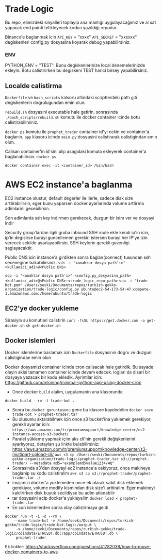 # Trade Logic
Bu repo, elimizdeki sinyalleri toplayıp ana mantığı uygulayacağımız ve al sat yapacak end pointi tetikleyecek
kodun yazıldığı repodur.


Binance'e baglanmak icin `API_KEY` = "xxxx" `API_SECRET` = "xxxxxx" degiskenleri config.py dosyasina 
koyarak debug yapabilirsiniz.

### ENV 
PYTHON_ENV = "TEST". Bunu degiskenlerinize local denemelerinizde ekleyin. Botu calistirirken bu degiskeni TEST harici birsey yapabilirsiniz.

## Localde calistirma
`Dockerfile` ve `bash_scripts` kalsoru altindaki scriptlerdeki path giti degiskenlerin dogrulugundan emin olun.

`rebuild.sh` dosyasini executable hale getirin, sonrasinda `./bash_scripts/rebuild.sh` komutu ile docker container icinde 
botu calistirabilirsiniz.

`docker ps` komutu ile `prophet_trader` container id'yi cekin ve container'a baglanin. `app` klasoru icinde `main.py` 
dosyasini calistirarak calistigindan emin olun.

Calisan container'in id'sini alip asagidaki komuta ekleyerek container'a baglanabilirsin.
`docker ps`
```commandline
docker container exec -it <container_id> /bin/bash
```

# AWS EC2 instance'a baglanma
EC2 instance olustur, default degerler ile ilerle, sadece disk size arttirabilirsin,
eger bunu yaparsen docker ayarlarinda volume arttirma adimlarini gecebilirsin.

Son adimlarda ssh key indirmen gerekecek, duzgun bir isim ver ve dosyayi indir

Security group'lardan ilgili gruba inbound SSH roule ekle kendi ip'in icin, ip'in degisirse burayi guncellemen gerekir,
istersen burayi her IP'ye izin verecek sekilde ayarlayabilirsin, SSH keylerin gerekli guvenligi saglayacaktir.

Public DNS icin instance'a girdikten sonra baglan(connect) tusundan ssh secenegine bakabilirsiniz.
`ssh -i "<anahtar dosya path'i>" <kullanici_adi>@<Public DNS>`

`scp -i "<anahtar dosya path'i>" <config.py_dosyasina_path> <kullanici_adi>@<Public DNS>:<trade_logic_repo_path>`
`scp -i "trade-bot.pem" /Users/sevki/Documents/repos/turkish-gekko-organization/trade-logic/config.py ubuntu@ec2-54-173-54-47.compute-1.amazonaws.com:/home/ubuntu/trade-logic`
## EC2'ye docker yukleme
Sirasiyla su komutlari calistirin
`curl -fsSL https://get.docker.com -o get-docker.sh`
`sh get-docker.sh`

## Docker islemleri

Docker islemlerine baslamak icin `Dockerfile` dosyasinin dogru ve duzgun calistigindan emin olun

Docker dosyamizi container icinde cron calisacak hale getirdik. Bu sayade olayin akisi tamamen container
icinde devam edecek. loglari da disari bir dosyaya yazacak bir kodu ekledik.
Ayrintilar icin: https://github.com/mloning/minimal-python-app-using-docker-cron

- Once docker `build` alalim, uygulamanin ana klasorunde
```
docker build --rm -t trade-bot .
```

- Sonra bu `docker goruntusunu` gene bu klasore kaydedelim
`docker save trade-bot > prophet-trader.tar`
- Bu olusumu aktarabilmek icin once s3 bucket'ina yuklemek gerekiyor, gerekli ayarlar icin:
`https://aws.amazon.com/tr/premiumsupport/knowledge-center/ec2-instance-access-s3-bucket/`
- Paralel yükleme yapmak içim aks cli'nin gerekli değişkenlerini ayarlıyoruz, detayları şu linkte bulabilirsiniz:
https://aws.amazon.com/tr/premiumsupport/knowledge-center/s3-multipart-upload-cli/
`aws s3 cp /Users/sevki/Documents/repos/turkish-gekko-organization/trade-logic/prophet-trader.tar s3://prophet-trader/ --metadata md5="examplemd5value1234/4Q"`
- Sonrasinda s3'den dosyayi ec2 instance'a cekiyoruz, once makineye baglanip su kodu calistiralim
`aws s3 cp s3://prophet-trader/prophet-trader.tar ./`
- Imajimizi docker'a yuklemeden once ek olarak sabit disk eklemek gerekiyor, volume modify kismindan disk size'i 
arttiralim. Eger makineyi kaldirirken disk buyuk secildiyse bu adim atlanabilir
- tar dosyasini acip docker'a yukleyelim
`docker load < prophet-trader.tar`
- En son islemlerden sonra olay calistirmaya geldi
```commandline
docker run -t -i -d --rm \
    --name trade-bot -v /home/sevki/Documents/repos/turkish-gekko/trade-logic/trade-bot-logs:/output \
     -v /home/sevki/Documents/repos/turkish-gekko/trade-logic/coindata/ETHUSDT.db:/app/coindata/ETHUSDT.db \
     prophet-trader
```

Ek linkler:
https://stackoverflow.com/questions/41782038/how-to-move-docker-containers-to-aws
